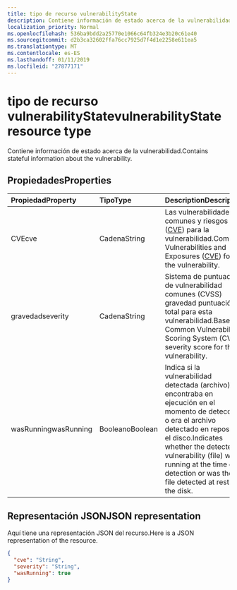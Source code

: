 ```yaml
---
title: tipo de recurso vulnerabilityState
description: Contiene información de estado acerca de la vulnerabilidad.
localization_priority: Normal
ms.openlocfilehash: 536ba9bdd2a25770e1066c64fb324e3b20c61e40
ms.sourcegitcommit: d2b3ca32602ffa76cc7925d7f4d1e2258e611ea5
ms.translationtype: MT
ms.contentlocale: es-ES
ms.lasthandoff: 01/11/2019
ms.locfileid: "27877171"
---
```

# <a name="vulnerabilitystate-resource-type"></a><span data-ttu-id="b2ebc-103">tipo de recurso vulnerabilityState</span><span class="sxs-lookup"><span data-stu-id="b2ebc-103">vulnerabilityState resource type</span></span>

<span data-ttu-id="b2ebc-104">Contiene información de estado acerca de la vulnerabilidad.</span><span class="sxs-lookup"><span data-stu-id="b2ebc-104">Contains stateful information about the vulnerability.</span></span>

## <a name="properties"></a><span data-ttu-id="b2ebc-105">Propiedades</span><span class="sxs-lookup"><span data-stu-id="b2ebc-105">Properties</span></span>

| <span data-ttu-id="b2ebc-106">Propiedad</span><span class="sxs-lookup"><span data-stu-id="b2ebc-106">Property</span></span>   | <span data-ttu-id="b2ebc-107">Tipo</span><span class="sxs-lookup"><span data-stu-id="b2ebc-107">Type</span></span> |<span data-ttu-id="b2ebc-108">Description</span><span class="sxs-lookup"><span data-stu-id="b2ebc-108">Description</span></span>|
|:---------------|:--------|:----------|
|<span data-ttu-id="b2ebc-109">CVE</span><span class="sxs-lookup"><span data-stu-id="b2ebc-109">cve</span></span>|<span data-ttu-id="b2ebc-110">Cadena</span><span class="sxs-lookup"><span data-stu-id="b2ebc-110">String</span></span>|<span data-ttu-id="b2ebc-111">Las vulnerabilidades comunes y riesgos ([CVE](https://cve.mitre.org/)) para la vulnerabilidad.</span><span class="sxs-lookup"><span data-stu-id="b2ebc-111">Common Vulnerabilities and Exposures ([CVE](https://cve.mitre.org/)) for the vulnerability.</span></span>|
|<span data-ttu-id="b2ebc-112">gravedad</span><span class="sxs-lookup"><span data-stu-id="b2ebc-112">severity</span></span>|<span data-ttu-id="b2ebc-113">Cadena</span><span class="sxs-lookup"><span data-stu-id="b2ebc-113">String</span></span>|<span data-ttu-id="b2ebc-114">Sistema de puntuación de vulnerabilidad comunes (CVSS) gravedad puntuación total para esta vulnerabilidad.</span><span class="sxs-lookup"><span data-stu-id="b2ebc-114">Base Common Vulnerability Scoring System (CVSS) severity score for this vulnerability.</span></span>|
|<span data-ttu-id="b2ebc-115">wasRunning</span><span class="sxs-lookup"><span data-stu-id="b2ebc-115">wasRunning</span></span>|<span data-ttu-id="b2ebc-116">Booleano</span><span class="sxs-lookup"><span data-stu-id="b2ebc-116">Boolean</span></span>|<span data-ttu-id="b2ebc-117">Indica si la vulnerabilidad detectada (archivo) se encontraba en ejecución en el momento de detección o era el archivo detectado en reposo en el disco.</span><span class="sxs-lookup"><span data-stu-id="b2ebc-117">Indicates whether the detected vulnerability (file) was running at the time of detection or was the file detected at rest on the disk.</span></span>|

## <a name="json-representation"></a><span data-ttu-id="b2ebc-118">Representación JSON</span><span class="sxs-lookup"><span data-stu-id="b2ebc-118">JSON representation</span></span>

<span data-ttu-id="b2ebc-119">Aquí tiene una representación JSON del recurso.</span><span class="sxs-lookup"><span data-stu-id="b2ebc-119">Here is a JSON representation of the resource.</span></span>

<!-- {
  "blockType": "resource",
  "optionalProperties": [

  ],
  "@odata.type": "microsoft.graph.vulnerabilityState"
}-->

```json
{
  "cve": "String",
  "severity": "String",
  "wasRunning": true
}

```

<!-- uuid: 8fcb5dbc-d5aa-4681-8e31-b001d5168d79
2015-10-25 14:57:30 UTC -->
<!-- {
  "type": "#page.annotation",
  "description": "vulnerabilityState resource",
  "keywords": "",
  "section": "documentation",
  "tocPath": ""
}-->
